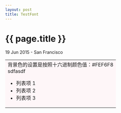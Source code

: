```yaml
---
layout: post
title: TestFont
---
```


{{ page.title }}
================

19 Jun 2015 - San Francisco

<table><tr><td bgcolor=#FEF6F8>背景色的设置是按照十六进制颜色值：#FEF6F8    
<br>  sdfasdf <br> 
<ul>
  <li>列表项 1</li>
  <li>列表项 2</li>
  <li>列表项 3</li>
</ul>
    </td></tr></table>



